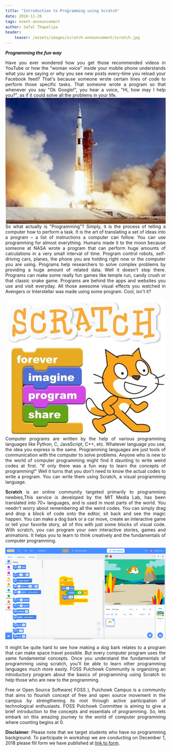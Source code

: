 ```yaml
---
title: "Introduction to Programming using Scratch"
date: 2018-11-26
tags: event-announcement
author: Safal Thapaliya
header:
    teaser: /assets/images/scratch-announcement/scratch.jpg
---
```

**_Programming the fun way_**

<div markdown="1" align="justify">
Have you ever wondered how you get those recommended videos in YouTube or how the "woman voice" inside your mobile phone understands what you are saying or why you see new posts every-time you reload your Facebook feed? That's because someone wrote certain lines of code to perform those specific tasks. That someone wrote a program so that whenever you say "Ok Google!", you hear a voice, "Hi, how may I help you?", as if it could solve all the problems in your life.

<img style="float: right;" src="/assets/images/scratch-announcement/rocket.jpg">


So what actually is "Programming"? Simply, it is the process of telling a computer how to perform a task. It is the art of translating a set of ideas into a program – a list of instructions a computer can follow. You can use programming for almost everything. Humans made it to the moon because someone at NASA wrote a program that can perform huge amounts of calculations in a very small interval of time. Program control robots, self-driving cars, planes, the phone you are holding right now or the computer you are using. Programs help researchers to solve complex problems by providing a huge amount of related data. Well it doesn't stop there. Programs can make some really fun games like temple run, candy crush or that classic snake game. Programs are behind the apps and websites you use and visit everyday. All those awesome visual effects you watched in Avengers or Interstellar was made using some program. Cool, isn't it?

<img style="float: right;" src="/assets/images/scratch-announcement/scratch.jpg">


Computer programs are written by the help of various programming languages like Python, C, JavaScript, C++, etc. Whatever language you use, the idea you express is the same. Programming languages are just tools of communication with the computer to solve problems. Anyone who is new to the world of computer programming might find it daunting to write weird codes at first. "If only there was a fun way to learn the concepts of programming!" Well it turns that you don't need to know the actual codes to write a program. You can write them using Scratch, a visual programming language.

**Scratch** is an online community targeted primarily to programming newbies,This service is developed by the MIT Media Lab, has been translated into 70+ languages, and is used in most parts of the world. You needn't worry about remembering all the weird codes. You can simply drag and drop a block of code onto the editor, sit back and see the magic happen. You can make a dog bark or a car move, create an interactive game or tell your favorite story, all of this with just some blocks of visual code. With scratch, you can program your own interactive stories, games and animations. It helps you to learn to think creatively and the fundamentals of computer programming.

![](/assets/images/scratch-announcement/scratch-full.png)

It might be quite hard to see how making a dog bark relates to a program that can make space travel possible. But every computer program uses the same fundamental concepts. Once you understand the fundamentals of programming using scratch, you'll be able to learn other programming languages much more easily. FOSS Pulchowk Community is organizing an introductory program about the basics of programming using Scratch to help those who are new to the programming.

Free or Open Source Software( FOSS ), Pulchowk Campus is a community that aims to flourish concept of free and open source movement in the campus by strengthening its root through active participation of technological enthusiasts. FOSS Pulchowk Committee is aiming to give a brief introduction to the concepts and essentials of programming. So, lets embark on this amazing journey to the world of computer programming where counting begins at 0.

**Disclaimer**: Please note that we target students who have no programming background. To participate in workshop we are conducting on December 1, 2018 please fill form we have published at [link to form](https://goo.gl/forms/Z7ZYaPguvCLjPQSr2).
</div>
